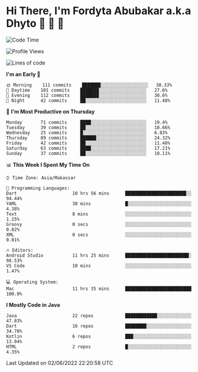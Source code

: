 # Hi There, I'm Fordyta Abubakar a.k.a Dhyto 👋 👋 👋  

<!--
**DhytoDev/dhytodev** is a ✨ _special_ ✨ repository because its `README.md` (this file) appears on your GitHub profile.

Here are some ideas to get you started:

- 🔭 I’m currently working on ...
- 🌱 I’m currently learning ...
- 👯 I’m looking to collaborate on ...
- 🤔 I’m looking for help with ...
- 💬 Ask me about ...
- 📫 How to reach me: ...
- 😄 Pronouns: ...
- ⚡ Fun fact: ...
-->

<!--START_SECTION:waka-->
![Code Time](http://img.shields.io/badge/Code%20Time-0%20secs-blue)

![Profile Views](http://img.shields.io/badge/Profile%20Views-17-blue)

![Lines of code](https://img.shields.io/badge/From%20Hello%20World%20I%27ve%20Written-134%20Thousand%20lines%20of%20code-blue)

**I'm an Early 🐤** 

```text
🌞 Morning    111 commits    ███████░░░░░░░░░░░░░░░░░░   30.33% 
🌆 Daytime    101 commits    ███████░░░░░░░░░░░░░░░░░░   27.6% 
🌃 Evening    112 commits    ███████░░░░░░░░░░░░░░░░░░   30.6% 
🌙 Night      42 commits     ██░░░░░░░░░░░░░░░░░░░░░░░   11.48%

```
📅 **I'm Most Productive on Thursday** 

```text
Monday       71 commits     ████░░░░░░░░░░░░░░░░░░░░░   19.4% 
Tuesday      39 commits     ██░░░░░░░░░░░░░░░░░░░░░░░   10.66% 
Wednesday    25 commits     █░░░░░░░░░░░░░░░░░░░░░░░░   6.83% 
Thursday     89 commits     ██████░░░░░░░░░░░░░░░░░░░   24.32% 
Friday       42 commits     ██░░░░░░░░░░░░░░░░░░░░░░░   11.48% 
Saturday     63 commits     ████░░░░░░░░░░░░░░░░░░░░░   17.21% 
Sunday       37 commits     ██░░░░░░░░░░░░░░░░░░░░░░░   10.11%

```


📊 **This Week I Spent My Time On** 

```text
⌚︎ Time Zone: Asia/Makassar

💬 Programming Languages: 
Dart                     10 hrs 56 mins      ███████████████████████░░   94.44% 
YAML                     30 mins             █░░░░░░░░░░░░░░░░░░░░░░░░   4.38% 
Text                     8 mins              ░░░░░░░░░░░░░░░░░░░░░░░░░   1.15% 
Groovy                   0 secs              ░░░░░░░░░░░░░░░░░░░░░░░░░   0.02% 
XML                      0 secs              ░░░░░░░░░░░░░░░░░░░░░░░░░   0.01%

🔥 Editors: 
Android Studio           11 hrs 25 mins      ████████████████████████░   98.53% 
VS Code                  10 mins             ░░░░░░░░░░░░░░░░░░░░░░░░░   1.47%

💻 Operating System: 
Mac                      11 hrs 35 mins      █████████████████████████   100.0%

```

**I Mostly Code in Java** 

```text
Java                     22 repos            ████████████░░░░░░░░░░░░░   47.83% 
Dart                     16 repos            ████████░░░░░░░░░░░░░░░░░   34.78% 
Kotlin                   6 repos             ███░░░░░░░░░░░░░░░░░░░░░░   13.04% 
HTML                     2 repos             █░░░░░░░░░░░░░░░░░░░░░░░░   4.35%

```



 Last Updated on 02/06/2022 22:20:58 UTC
<!--END_SECTION:waka-->
